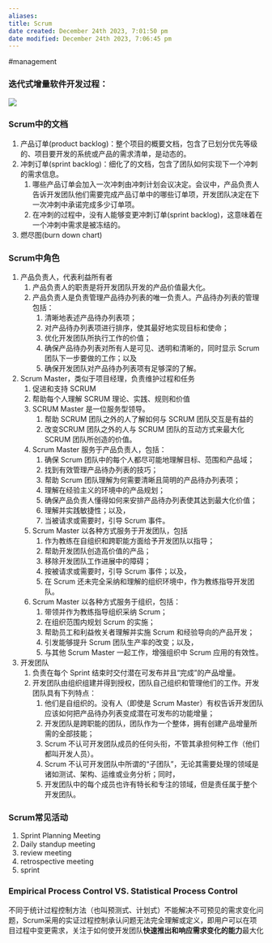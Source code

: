 ```yaml
---
aliases: 
title: Scrum
date created: December 24th 2023, 7:01:50 pm
date modified: December 24th 2023, 7:06:45 pm
---
```

#management 

### 迭代式增量软件开发过程：
![](https://spricoder.oss-cn-shanghai.aliyuncs.com/2021-software-quality-management/img/exam/15.png)


### Scrum中的文档

1. 产品订单(product backlog)：整个项目的概要文档，包含了已划分优先等级的、项目要开发的系统或产品的需求清单，是动态的。
2. 冲刺订单(sprint backlog)：细化了的文档，包含了团队如何实现下一个冲刺的需求信息。
   1. 哪些产品订单会加入一次冲刺由冲刺计划会议决定。会议中，产品负责人告诉开发团队他们需要完成产品订单中的哪些订单项，开发团队决定在下一次冲刺中承诺完成多少订单项。
   2. 在冲刺的过程中，没有人能够变更冲刺订单(sprint backlog)，这意味着在一个冲刺中需求是被冻结的。
3. 燃尽图(burn down chart)

### Scrum中角色
   1. 产品负责人，代表利益所有者
      1. 产品负责人的职责是将开发团队开发的产品价值最大化。 
      2. 产品负责人是负责管理产品待办列表的唯一负责人。产品待办列表的管理包括：
         1. 清晰地表述产品待办列表项；
         2. 对产品待办列表项进行排序，使其最好地实现目标和使命；
         3. 优化开发团队所执行工作的价值；
         4. 确保产品待办列表对所有人是可见、透明和清晰的，同时显示 Scrum 团队下一步要做的工作；以及
         5. 确保开发团队对产品待办列表项有足够深的了解。
   2. Scrum Master，类似于项目经理，负责维护过程和任务
      1. 促进和支持 SCRUM  
      2. 帮助每个人理解 SCRUM 理论、实践、规则和价值
      3. SCRUM Master 是一位服务型领导。
         1. 帮助 SCRUM 团队之外的人了解如何与 SCRUM 团队交互是有益的
         2. 改变SCRUM 团队之外的人与 SCRUM 团队的互动方式来最大化 SCRUM 团队所创造的价值。
      4. Scrum Master 服务于产品负责人，包括：
         1. 确保 Scrum 团队中的每个人都尽可能地理解目标、范围和产品域；
         2. 找到有效管理产品待办列表的技巧；
         3. 帮助 Scrum 团队理解为何需要清晰且简明的产品待办列表项；
         4. 理解在经验主义的环境中的产品规划；
         5. 确保产品负责人懂得如何来安排产品待办列表使其达到最大化价值；
         6. 理解并实践敏捷性；以及，
         7. 当被请求或需要时，引导 Scrum 事件。
      5. Scrum Master 以各种方式服务于开发团队，包括
         1. 作为教练在自组织和跨职能方面给予开发团队以指导；
         2. 帮助开发团队创造高价值的产品；
         3. 移除开发团队工作进展中的障碍；
         4. 按被请求或需要时，引导 Scrum 事件；以及，
         5. 在 Scrum 还未完全采纳和理解的组织环境中，作为教练指导开发团队。
      6. Scrum Master 以各种方式服务于组织，包括：
         1. 带领并作为教练指导组织采纳 Scrum；
         2. 在组织范围内规划 Scrum 的实施；
         3. 帮助员工和利益攸关者理解并实施 Scrum 和经验导向的产品开发；
         4. 引发能够提升 Scrum 团队生产率的改变；以及，
         5. 与其他 Scrum Master 一起工作，增强组织中 Scrum 应用的有效性。
   3. 开发团队
      1. 负责在每个 Sprint 结束时交付潜在可发布并且“完成”的产品增量。
      2. 开发团队由组织组建并得到授权，团队自己组织和管理他们的工作。开发团队具有下列特点：
         1. 他们是自组织的。没有人（即使是 Scrum Master）有权告诉开发团队应该如何把产品待办列表变成潜在可发布的功能增量；
         2. 开发团队是跨职能的团队，团队作为一个整体，拥有创建产品增量所需的全部技能；
         3. Scrum 不认可开发团队成员的任何头衔，不管其承担何种工作（他们都叫开发人员）。
         4. Scrum 不认可开发团队中所谓的“子团队”，无论其需要处理的领域是诸如测试、架构、运维或业务分析；同时，
         5. 开发团队中的每个成员也许有特长和专注的领域，但是责任属于整个开发团队。 

### Scrum常见活动

   1. Sprint Planning Meeting
   2. Daily standup meeting
   3. review meeting
   4. retrospective meeting
   5. sprint

### Empirical Process Control VS. Statistical Process Control
不同于统计过程控制方法（也叫预测式、计划式）不能解决不可预见的需求变化问题，Scrum采用的实证过程控制承认问题无法完全理解或定义，即用户可以在项目过程中变更需求，关注于如何使开发团队**快速推出和响应需求变化的能力**最大化